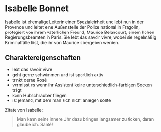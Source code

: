 # Isabelle Bonnet
Isabelle ist ehemalige Leiterin einer Spezialeinheit und lebt nun in der Provence und leitet eine Außenstelle der Police national in Fragolin, protegiert von ihrem väterlichen Freund, Maurice Belancourt, einem hohen Regierungsbeamten in Paris. Sie lebt das savoir vivre, wobei sie regelmäßig Kriminalfälle löst, die ihr von Maurice übergeben werden.

## Charaktereigenschaften
* lebt das savoir vivre
* geht gerne schwimmen und ist sportlich aktiv
* trinkt gerne Rosé
* vermisst es wenn ihr Assistent keine unterschiedlich-farbigen Socken trägt
* kann Hubschrauber fliegen
* ist jemand, mit dem man sich nicht anlegen sollte

Zitate von Isabelle:
> Man kann seine innere Uhr dazu bringen langsamer zu ticken, daran glaube ich.
> Santé!

<img scr="https://flic.kr/p/WvGNz9"/>